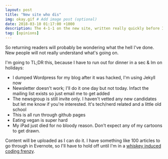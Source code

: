 ```yaml
---
layout: post
title: "New site who dis"
img: okay.gif # Add image post (optional)
date: 2018-03-10 01:17:00 +1000
description: The 4-1-1 on the new site, written really quickly before I head out to dinner
tag: [opinions]
---
```


So returning readers will probably be wondering what the hell I've done. New people will not really understand what's going on.

I'm going to TL;DR this, because I have to run out for dinner in a sec & Im on holidays:
- I dumped Wordpress for my blog after it was hacked, I'm using Jekyll now
- Newsletter doesn't work; I'll do it one day but not today. Infact the mailing list exists so just email me to get added
- The newsgroup is still invite only. I haven't vetted any new candidates but let me know if you're interested. It's tech/nerd related and a little old school
- This is all run through github pages
- Eating vegan is super hard
- My iPad just died for no bloody reason. Don't expect any of my cartoons to get drawn.

Content will be uploaded as I can do it. I have something like 100 articles to go through in Evernote, so I'll have to hold off until I'm in a [whiskey induced coding frenzy](https://xkcd.com/323/).
